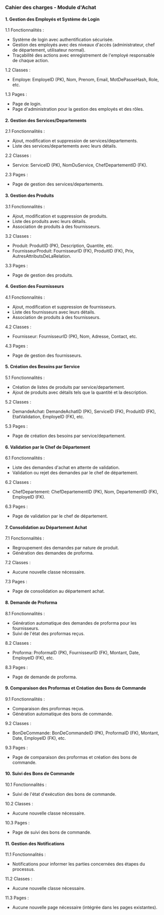### Cahier des charges - Module d'Achat

#### 1. Gestion des Employés et Système de Login

1.1 Fonctionnalités :
- Système de login avec authentification sécurisée.
- Gestion des employés avec des niveaux d'accès (administrateur, chef de département, utilisateur normal).
- Traçabilité des actions avec enregistrement de l'employé responsable de chaque action.

1.2 Classes :
- Employe: EmployeID (PK), Nom, Prenom, Email, MotDePasseHash, Role, etc.

1.3 Pages :
- Page de login.
- Page d'administration pour la gestion des employés et des rôles.

#### 2. Gestion des Services/Departements

2.1 Fonctionnalités :
- Ajout, modification et suppression de services/departements.
- Liste des services/departements avec leurs détails.

2.2 Classes :
- Service: ServiceID (PK), NomDuService, ChefDepartementID (FK).

2.3 Pages :
- Page de gestion des services/departements.

#### 3. Gestion des Produits

3.1 Fonctionnalités :
- Ajout, modification et suppression de produits.
- Liste des produits avec leurs détails.
- Association de produits à des fournisseurs.

3.2 Classes :
- Produit: ProduitID (PK), Description, Quantite, etc.
- FournisseurProduit: FournisseurID (FK), ProduitID (FK), Prix, AutresAttributsDeLaRelation.

3.3 Pages :
- Page de gestion des produits.

#### 4. Gestion des Fournisseurs

4.1 Fonctionnalités :
- Ajout, modification et suppression de fournisseurs.
- Liste des fournisseurs avec leurs détails.
- Association de produits à des fournisseurs.

4.2 Classes :
- Fournisseur: FournisseurID (PK), Nom, Adresse, Contact, etc.

4.3 Pages :
- Page de gestion des fournisseurs.

#### 5. Création des Besoins par Service

5.1 Fonctionnalités :
- Création de listes de produits par service/departement.
- Ajout de produits avec détails tels que la quantité et la description.

5.2 Classes :
- DemandeAchat: DemandeAchatID (PK), ServiceID (FK), ProduitID (FK), EtatValidation, EmployeID (FK), etc.

5.3 Pages :
- Page de création des besoins par service/departement.

#### 6. Validation par le Chef de Département

6.1 Fonctionnalités :
- Liste des demandes d'achat en attente de validation.
- Validation ou rejet des demandes par le chef de département.

6.2 Classes :
- ChefDepartement: ChefDepartementID (PK), Nom, DepartementID (FK), EmployeID (FK).

6.3 Pages :
- Page de validation par le chef de département.

#### 7. Consolidation au Département Achat

7.1 Fonctionnalités :
- Regroupement des demandes par nature de produit.
- Génération des demandes de proforma.

7.2 Classes :
- Aucune nouvelle classe nécessaire.

7.3 Pages :
- Page de consolidation au département achat.

#### 8. Demande de Proforma

8.1 Fonctionnalités :
- Génération automatique des demandes de proforma pour les fournisseurs.
- Suivi de l'état des proformas reçus.

8.2 Classes :
- Proforma: ProformaID (PK), FournisseurID (FK), Montant, Date, EmployeID (FK), etc.

8.3 Pages :
- Page de demande de proforma.

#### 9. Comparaison des Proformas et Création des Bons de Commande

9.1 Fonctionnalités :
- Comparaison des proformas reçus.
- Génération automatique des bons de commande.

9.2 Classes :
- BonDeCommande: BonDeCommandeID (PK), ProformaID (FK), Montant, Date, EmployeID (FK), etc.

9.3 Pages :
- Page de comparaison des proformas et création des bons de commande.

#### 10. Suivi des Bons de Commande

10.1 Fonctionnalités :
- Suivi de l'état d'exécution des bons de commande.

10.2 Classes :
- Aucune nouvelle classe nécessaire.

10.3 Pages :
- Page de suivi des bons de commande.

#### 11. Gestion des Notifications

11.1 Fonctionnalités :
- Notifications pour informer les parties concernées des étapes du processus.

11.2 Classes :
- Aucune nouvelle classe nécessaire.

11.3 Pages :
- Aucune nouvelle page nécessaire (intégrée dans les pages existantes).
